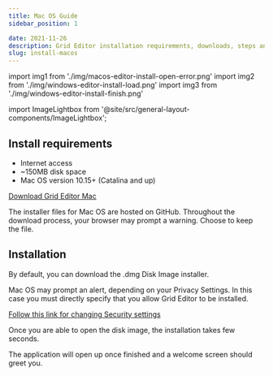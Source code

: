 ```yaml
---
title: Mac OS Guide
sidebar_position: 1

date: 2021-11-26
description: Grid Editor installation requirements, downloads, steps and general know-how under Mac OS.
slug: install-macos
---
```


import img1 from './img/macos-editor-install-open-error.png'
import img2 from './img/windows-editor-install-load.png'
import img3 from './img/windows-editor-install-finish.png'

import ImageLightbox from '@site/src/general-layout-components/ImageLightbox';

## Install requirements
- Internet access
- ~150MB disk space
- Mac OS version 10.15+ (Catalina and up)

[Download Grid Editor Mac](https://intech.studio/support-and-downloads#editor-software)

The installer files for Mac OS are hosted on GitHub. Throughout the download process, your browser may prompt a warning. Choose to keep the file.


## Installation
By default, you can download the .dmg Disk Image installer. 

Mac OS may prompt an alert, depending on your Privacy Settings. In this case you must directly specify that you allow Grid Editor to be installed. 

<ImageLightbox imageSrc={img1}/>

[Follow this link for changing Security settings](https://support.apple.com/guide/mac-help/open-a-mac-app-from-an-unidentified-developer-mh40616/10.14/mac/10.14)


Once you are able to open the disk image, the installation takes few seconds.


The application will open up once finished and a welcome screen should greet you.



